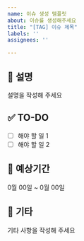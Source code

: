 ```yaml
---
name: 이슈 생성 템플릿
about: 이슈를 생성해주세요
title: "[TAG] 이슈 제목"
labels: ''
assignees: ''

---
```


## 📄 설명
설명을 작성해 주세요

## ✅ TO-DO
- [ ] 해야 할 일 1
- [ ] 해야 할 일 2

## 🌱 예상기간
0월 00일 ~ 0월 00일

## 🔔 기타
기타 사항을 작성해 주세요
